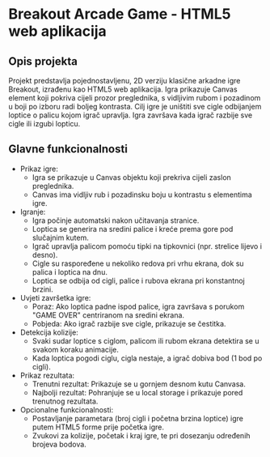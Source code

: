 # Breakout Arcade Game - HTML5 web aplikacija

## Opis projekta
Projekt predstavlja pojednostavljenu, 2D verziju klasične arkadne igre Breakout, izrađenu kao HTML5 web aplikacija. Igra prikazuje Canvas element koji pokriva cijeli prozor preglednika, s vidljivim rubom i pozadinom u boji po izboru radi boljeg kontrasta. Cilj igre je uništiti sve cigle odbijanjem loptice o palicu kojom igrač upravlja. Igra završava kada igrač razbije sve cigle ili izgubi lopticu.

## Glavne funkcionalnosti
- Prikaz igre:
  - Igra se prikazuje u Canvas objektu koji prekriva cijeli zaslon preglednika.
  - Canvas ima vidljiv rub i pozadinsku boju u kontrastu s elementima igre.
- Igranje:
  - Igra počinje automatski nakon učitavanja stranice.
  - Loptica se generira na sredini palice i kreće prema gore pod slučajnim kutem.
  - Igrač upravlja palicom pomoću tipki na tipkovnici (npr. strelice lijevo i desno).
  - Cigle su raspoređene u nekoliko redova pri vrhu ekrana, dok su palica i loptica na dnu.
  - Loptica se odbija od cigli, palice i rubova ekrana pri konstantnoj brzini.
- Uvjeti završetka igre:
  - Poraz: Ako loptica padne ispod palice, igra završava s porukom "GAME OVER" centriranom na sredini ekrana.
  - Pobjeda: Ako igrač razbije sve cigle, prikazuje se čestitka.
- Detekcija kolizije:
  - Svaki sudar loptice s ciglom, palicom ili rubom ekrana detektira se u svakom koraku animacije.
  - Kada loptica pogodi ciglu, cigla nestaje, a igrač dobiva bod (1 bod po cigli).
- Prikaz rezultata:
   - Trenutni rezultat: Prikazuje se u gornjem desnom kutu Canvasa.
   - Najbolji rezultat: Pohranjuje se u local storage i prikazuje pored trenutnog rezultata.
- Opcionalne funkcionalnosti:
  - Postavljanje parametara (broj cigli i početna brzina loptice) igre putem HTML5 forme prije početka igre.
  - Zvukovi za kolizije, početak i kraj igre, te pri dosezanju određenih brojeva bodova.
